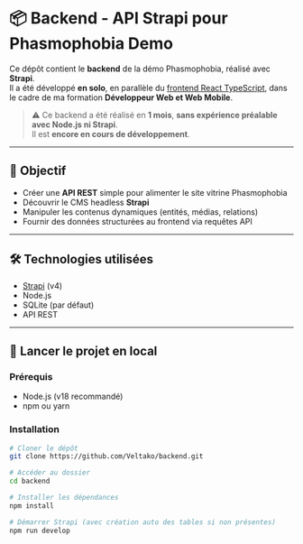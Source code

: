 # 📦 Backend - API Strapi pour Phasmophobia Demo

Ce dépôt contient le **backend** de la démo Phasmophobia, réalisé avec **Strapi**.  
Il a été développé **en solo**, en parallèle du [frontend React TypeScript](https://github.com/Veltako/Phasmophobia-Demo-React-TypeScript), dans le cadre de ma formation **Développeur Web et Web Mobile**.

> ⚠️ Ce backend a été réalisé en **1 mois**, **sans expérience préalable avec Node.js ni Strapi**.  
> Il est **encore en cours de développement**.

---

## 🎯 Objectif

- Créer une **API REST** simple pour alimenter le site vitrine Phasmophobia
- Découvrir le CMS headless **Strapi**
- Manipuler les contenus dynamiques (entités, médias, relations)
- Fournir des données structurées au frontend via requêtes API

---

## 🛠️ Technologies utilisées

- [Strapi](https://strapi.io/) (v4)
- Node.js
- SQLite (par défaut)
- API REST

---

## 🚀 Lancer le projet en local

### Prérequis

- Node.js (v18 recommandé)
- npm ou yarn

### Installation

```bash
# Cloner le dépôt
git clone https://github.com/Veltako/backend.git

# Accéder au dossier
cd backend

# Installer les dépendances
npm install

# Démarrer Strapi (avec création auto des tables si non présentes)
npm run develop
